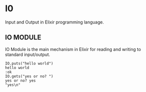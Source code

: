 # I0
Input and Output in Elixir programming language.

## IO MODULE
IO Module is the main mechanism in Elixir for reading and writing to standard input/output.

```
IO.puts("hello world")
hello world
:ok
IO.gets("yes or no? ")
yes or no? yes
"yes\n"
```
